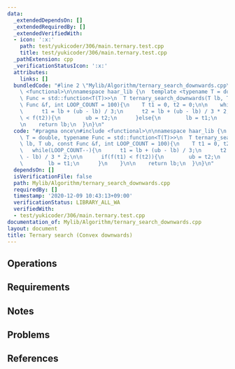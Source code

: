 ```yaml
---
data:
  _extendedDependsOn: []
  _extendedRequiredBy: []
  _extendedVerifiedWith:
  - icon: ':x:'
    path: test/yukicoder/306/main.ternary.test.cpp
    title: test/yukicoder/306/main.ternary.test.cpp
  _pathExtension: cpp
  _verificationStatusIcon: ':x:'
  attributes:
    links: []
  bundledCode: "#line 2 \"Mylib/Algorithm/ternary_search_downwards.cpp\"\n#include\
    \ <functional>\n\nnamespace haar_lib {\n  template <typename T = double, typename\
    \ Func = std::function<T(T)>>\n  T ternary_search_downwards(T lb, T ub, const\
    \ Func &f, int LOOP_COUNT = 100){\n    T t1 = 0, t2 = 0;\n\n    while(LOOP_COUNT--){\n\
    \      t1 = lb + (ub - lb) / 3;\n      t2 = lb + (ub - lb) / 3 * 2;\n\n      if(f(t1)\
    \ < f(t2)){\n        ub = t2;\n      }else{\n        lb = t1;\n      }\n    }\n\
    \n    return lb;\n  }\n}\n"
  code: "#pragma once\n#include <functional>\n\nnamespace haar_lib {\n  template <typename\
    \ T = double, typename Func = std::function<T(T)>>\n  T ternary_search_downwards(T\
    \ lb, T ub, const Func &f, int LOOP_COUNT = 100){\n    T t1 = 0, t2 = 0;\n\n \
    \   while(LOOP_COUNT--){\n      t1 = lb + (ub - lb) / 3;\n      t2 = lb + (ub\
    \ - lb) / 3 * 2;\n\n      if(f(t1) < f(t2)){\n        ub = t2;\n      }else{\n\
    \        lb = t1;\n      }\n    }\n\n    return lb;\n  }\n}\n"
  dependsOn: []
  isVerificationFile: false
  path: Mylib/Algorithm/ternary_search_downwards.cpp
  requiredBy: []
  timestamp: '2020-12-09 10:43:13+09:00'
  verificationStatus: LIBRARY_ALL_WA
  verifiedWith:
  - test/yukicoder/306/main.ternary.test.cpp
documentation_of: Mylib/Algorithm/ternary_search_downwards.cpp
layout: document
title: Ternary search (Convex downwards)
---
```


## Operations

## Requirements

## Notes

## Problems

## References
